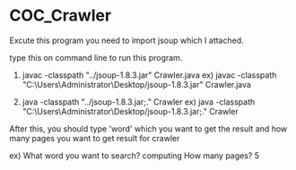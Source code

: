 # COC_Crawler


Excute this program you need to import jsoup which I attached.

type this on command line to run this program.

1. javac -classpath "../jsoup-1.8.3.jar" Crawler.java
ex) javac -classpath "C:\Users\Administrator\Desktop/jsoup-1.8.3.jar" Crawler.java

2. java -classpath "../jsoup-1.8.3.jar;." Crawler
ex) java -classpath "C:\Users\Administrator\Desktop/jsoup-1.8.3.jar;." Crawler

After this, you should type 'word' which you want to get the result 
and how many pages you want to get result for crawler

ex) What word you want to search? computing
    How many pages? 5 
